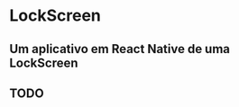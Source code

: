 # LockScreen

## Um aplicativo em React Native de uma LockScreen

## TODO
<!-- Adicionar funcionalidades de uma aplicaç -->
